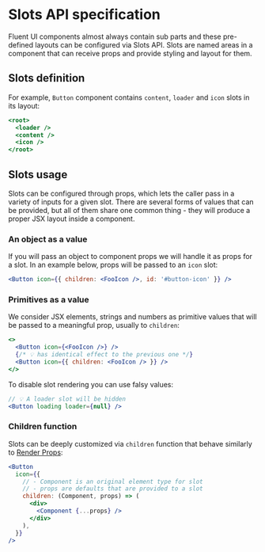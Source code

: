 # Slots API specification

Fluent UI components almost always contain sub parts and these pre-defined layouts can be configured via Slots API. Slots are named areas in a component that can receive props and provide styling and layout for them.

## Slots definition

For example, `Button` component contains `content`, `loader` and `icon` slots in its layout:

```jsx
<root>
  <loader />
  <content />
  <icon />
</root>
```

## Slots usage

Slots can be configured through props, which lets the caller pass in a variety of inputs for a given slot. There are several forms of values that can be provided, but all of them share one common thing - they will produce a proper JSX layout inside a component.

### An object as a value

If you will pass an object to component props we will handle it as props for a slot. In an example below, props will be passed to an `icon` slot:

```jsx
<Button icon={{ children: <FooIcon />, id: '#button-icon' }} />
```

### Primitives as a value

We consider JSX elements, strings and numbers as primitive values that will be passed to a meaningful prop, usually to `children`:

```jsx
<>
  <Button icon={<FooIcon />} />
  {/* 💡 has identical effect to the previous one */}
  <Button icon={{ children: <FooIcon /> }} />
</>
```

To disable slot rendering you can use falsy values:

```jsx
// 💡 A loader slot will be hidden
<Button loading loader={null} />
```

### Children function

Slots can be deeply customized via `children` function that behave similarly to [Render Props](https://reactjs.org/docs/render-props.html):

```jsx
<Button
  icon={{
    // - Component is an original element type for slot
    // - props are defaults that are provided to a slot
    children: (Component, props) => (
      <div>
        <Component {...props} />
      </div>
    ),
  }}
/>
```
